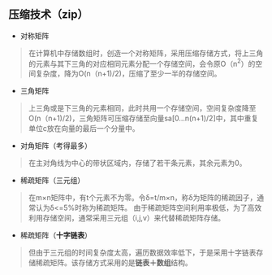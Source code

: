 


## 压缩技术（zip）
- 对称矩阵
>  在计算机中存储数组时，创造一个对称矩阵，采用压缩存储方式，将上三角的元素与其下三角的对应相同元素分配一个存储空间，会令原O（n$^2$）的空间复杂度，降为O(n（n+1)/2)，压缩了至少一半的存储空间。
- 三角矩阵
>上三角或是下三角的元素相同，此时共用一个存储空间，空间复杂度降至O(n（n+1)/2)，三角矩阵可压缩存储至向量sa[0...n(n+1)/2]中，其中重复单位c放在向量的最后一个分量中。
- 对角矩阵（考得最多）
>在主对角线为中心的带状区域内，存储了若干条元素，其余元素为0。
- 稀疏矩阵（三元组）
>在m×n矩阵中，有t个元素不为零。令δ=t$/$m×n，称δ为矩阵的稀疏因子，通常认为δ<=5%时称为稀疏矩阵。
由于稀疏矩阵空间利用率极低，为了高效利用存储空间，通常采用三元组（i,j,v）来代替稀疏矩阵存储。
- 稀疏矩阵（**十字链表**）
>但由于三元组的时间复杂度太高，遍历数据效率低下，于是采用十字链表存储稀疏矩阵。该存储方式采用的是**链表＋数组**结构。
>

<!--stackedit_data:
eyJoaXN0b3J5IjpbMTA3NTc0MTQxNCwtMTUxMjY2NDYxMCwtMT
Q2MDExNDYsLTE2MTU4NTA3OTUsNTkxMjgzNzc3LC0xODM3MTY3
MzU1XX0=
-->